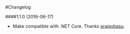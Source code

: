 #Changelog

####1.1.0 (2016-06-17)
- Make compatible with .NET Core. Thanks [prajaybasu](http://github.com/prajaybasu).
